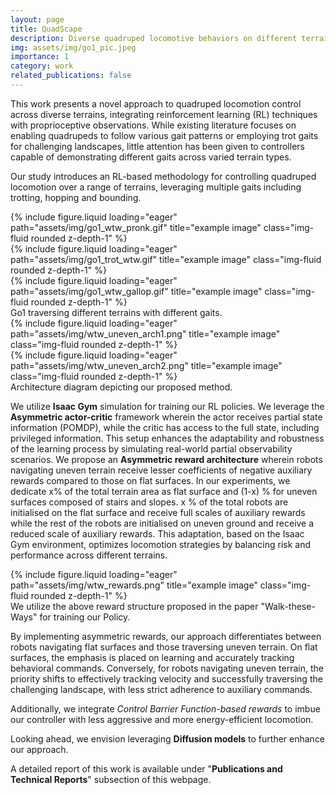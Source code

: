 ```yaml
---
layout: page
title: QuadScape
description: Diverse quadruped locomotive behaviors on different terrains
img: assets/img/go1_pic.jpeg
importance: 1
category: work
related_publications: false
---
```


This work presents a novel approach to quadruped locomotion control across diverse
terrains, integrating reinforcement learning (RL) techniques with proprioceptive
observations. While existing literature focuses on enabling quadrupeds to follow various gait
patterns or employing trot gaits for challenging landscapes, little attention has been given to
controllers capable of demonstrating different gaits across varied terrain types. 

Our study introduces an RL-based methodology for controlling quadruped locomotion over a range of
terrains, leveraging multiple gaits including trotting, hopping and bounding.

<div class="row">
    <div class="col-sm mt-3 mt-md-0">
        {% include figure.liquid loading="eager" path="assets/img/go1_wtw_pronk.gif" title="example image" class="img-fluid rounded z-depth-1" %}
    </div>
    <div class="col-sm mt-3 mt-md-0">
        {% include figure.liquid loading="eager" path="assets/img/go1_trot_wtw.gif" title="example image" class="img-fluid rounded z-depth-1" %}
    </div>
    <div class="col-sm mt-3 mt-md-0">
        {% include figure.liquid loading="eager" path="assets/img/go1_wtw_gallop.gif" title="example image" class="img-fluid rounded z-depth-1" %}
    </div>
</div>
<div class="caption">
    Go1 traversing different terrains with different gaits.
</div>
<div class="row">
    <div class="col-sm mt-3 mt-md-0">
        {% include figure.liquid loading="eager" path="assets/img/wtw_uneven_arch1.png" title="example image" class="img-fluid rounded z-depth-1" %}
    </div>
    <div class="col-sm mt-3 mt-md-0">
        {% include figure.liquid loading="eager" path="assets/img/wtw_uneven_arch2.png" title="example image" class="img-fluid rounded z-depth-1" %}
    </div>

</div>
<div class="caption">
    Architecture diagram depicting our proposed method.
</div>

We utilize **Isaac Gym** simulation for training our RL policies. We leverage the **Asymmetric actor-critic** framework wherein the actor receives
partial state information (POMDP), while the critic has access to the full state, including
privileged information. This setup enhances the adaptability and robustness of the learning
process by simulating real-world partial observability scenarios. We propose an **Asymmetric
reward architecture** wherein robots navigating uneven terrain receive lesser coefficients of
negative auxiliary rewards compared to those on flat surfaces. In our experiments, we dedicate x% of the total terrain area as flat surface and (1-x) % for
uneven surfaces composed of stairs and slopes. x % of the total robots are initialised on the flat
surface and receive full scales of auxiliary rewards while the rest of the robots are initialised on
uneven ground and receive a reduced scale of auxiliary rewards. This adaptation, based on the
Isaac Gym environment, optimizes locomotion strategies by balancing risk and performance
across different terrains. 

<div class="row">
    <div class="col-sm mt-3 mt-md-0">
        {% include figure.liquid loading="eager" path="assets/img/wtw_rewards.png" title="example image" class="img-fluid rounded z-depth-1" %}
    </div>
</div>
<div class="caption">
    We utilize the above reward structure proposed in the paper "Walk-these-Ways" for training our Policy.
</div>

By implementing asymmetric rewards, our approach differentiates between robots navigating
flat surfaces and those traversing uneven terrain. On flat surfaces, the emphasis is placed on
learning and accurately tracking behavioral commands. Conversely, for robots navigating uneven terrain, the priority shifts to effectively tracking
velocity and successfully traversing the challenging landscape, with less strict adherence to
auxiliary commands.

Additionally, we integrate _Control Barrier Function-based rewards_ to imbue our controller
with less aggressive and more energy-efficient locomotion.

Looking ahead, we envision leveraging **Diffusion models** to further enhance our approach.

A detailed report of this work is available under "**Publications and Technical Reports**" subsection of this webpage.

